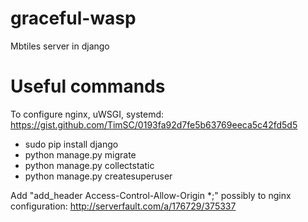 # graceful-wasp
Mbtiles server in django

Useful commands
===============

To configure nginx, uWSGI, systemd: https://gist.github.com/TimSC/0193fa92d7fe5b63769eeca5c42fd5d5

* sudo pip install django
* python manage.py migrate
* python manage.py collectstatic
* python manage.py createsuperuser

Add "add_header Access-Control-Allow-Origin *;" possibly to nginx configuration: http://serverfault.com/a/176729/375337
